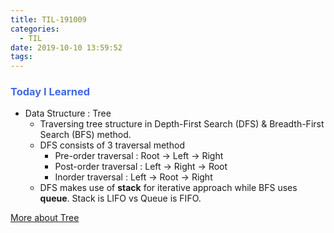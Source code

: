```yaml
---
title: TIL-191009
categories:
  - TIL
date: 2019-10-10 13:59:52
tags:
---
```


### <span style="color:royalblue"> Today I Learned 

- Data Structure : Tree
  - Traversing tree structure in Depth-First Search (DFS) & Breadth-First Search (BFS) method.
  <!-- more -->
  - DFS consists of 3 traversal method 
    - Pre-order traversal : Root → Left → Right
    - Post-order traversal : Left → Right → Root
    - Inorder traversal : Left → Root → Right
  - DFS makes use of __stack__ for iterative approach while BFS uses __queue__. Stack is LIFO vs Queue is FIFO.

[More about Tree](./2019/10/10/binray-tree-series.md)